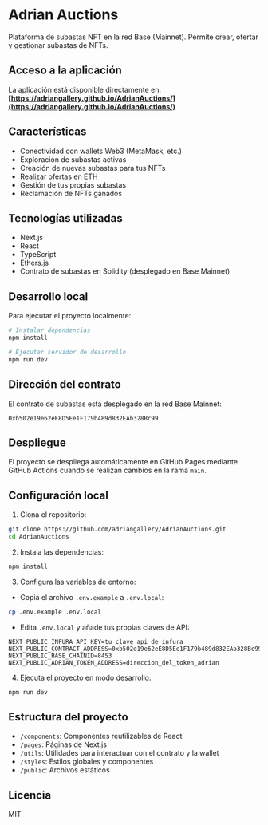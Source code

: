 # Adrian Auctions

Plataforma de subastas NFT en la red Base (Mainnet). Permite crear, ofertar y gestionar subastas de NFTs.

## Acceso a la aplicación

La aplicación está disponible directamente en:
**[https://adriangallery.github.io/AdrianAuctions/](https://adriangallery.github.io/AdrianAuctions/)**

## Características

- Conectividad con wallets Web3 (MetaMask, etc.)
- Exploración de subastas activas
- Creación de nuevas subastas para tus NFTs
- Realizar ofertas en ETH
- Gestión de tus propias subastas
- Reclamación de NFTs ganados

## Tecnologías utilizadas

- Next.js
- React
- TypeScript
- Ethers.js
- Contrato de subastas en Solidity (desplegado en Base Mainnet)

## Desarrollo local

Para ejecutar el proyecto localmente:

```bash
# Instalar dependencias
npm install

# Ejecutar servidor de desarrollo
npm run dev
```

## Dirección del contrato

El contrato de subastas está desplegado en la red Base Mainnet:
```
0xb502e19e62eE8D5Ee1F179b489d832EAb328Bc99
```

## Despliegue

El proyecto se despliega automáticamente en GitHub Pages mediante GitHub Actions cuando se realizan cambios en la rama `main`.

## Configuración local

1. Clona el repositorio:
```bash
git clone https://github.com/adriangallery/AdrianAuctions.git
cd AdrianAuctions
```

2. Instala las dependencias:
```bash
npm install
```

3. Configura las variables de entorno:
- Copia el archivo `.env.example` a `.env.local`:
```bash
cp .env.example .env.local
```
- Edita `.env.local` y añade tus propias claves de API:
```
NEXT_PUBLIC_INFURA_API_KEY=tu_clave_api_de_infura
NEXT_PUBLIC_CONTRACT_ADDRESS=0xb502e19e62eE8D5Ee1F179b489d832EAb328Bc99
NEXT_PUBLIC_BASE_CHAINID=8453
NEXT_PUBLIC_ADRIAN_TOKEN_ADDRESS=direccion_del_token_adrian
```

4. Ejecuta el proyecto en modo desarrollo:
```bash
npm run dev
```

## Estructura del proyecto

- `/components`: Componentes reutilizables de React
- `/pages`: Páginas de Next.js
- `/utils`: Utilidades para interactuar con el contrato y la wallet
- `/styles`: Estilos globales y componentes
- `/public`: Archivos estáticos

## Licencia

MIT 